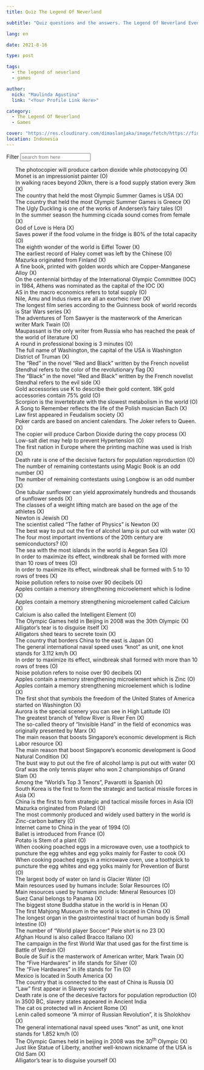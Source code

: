 ```yaml
---
title: Quiz The Legend Of Neverland

subtitle: "Quiz questions and the answers. The Legend Of Neverland Event."

lang: en

date: 2021-8-16

type: post

tags:
  - the legend of neverland
  - games

author:
  nick: "Maulinda Agustina"
  link: "<Your Profile Link Here>"

category:
  - The Legend Of Neverland
  - Games

cover: "https://res.cloudinary.com/dimaslanjaka/image/fetch/https://findurthing.com/wp-content/uploads/2021/01/SCENIC-QUIZ.jpg"
location: Indonesia
---
```


<style>
[id*="questions-filter"] li:not([data-id]) {
  display: none;
}

[id*="questions"] li {
  display: block;
  /*text-transform: lowercase;*/
}

[id*="questions"] li:first-letter {
  text-transform: uppercase;
}
</style>

<div class="container">
  <label for="search-questions">Filter</label>
  <input autocomplete="chrome-off" type="text" id="search-questions" class="form-control" placeholder="search from here">
</div>

<ul id="questions">
  <li>the photocopier will produce carbon dioxide while photocopying (X)</li>
  <li>Monet is an impressionist painter (O)</li>
  <li>In walking races beyond 20km, there is a food supply station every 3km (X)</li>
  <li>The country that held the most Olympic Summer Games is USA (X)</li>
  <li>The country that held the most Olympic Summer Games is Greece (X)</li>
  <li>The Ugly Duckling is one of the works of Andersen’s fairy tales (O)</li>
  <li>In the summer season the humming cicada sound comes from female (X)</li>
  <li>God of Love is Hera (X)</li>
  <li>Saves power if the food volume in the fridge is 80% of the total capacity (O)</li>
  <li>The eighth wonder of the world is Eiffel Tower (X)</li>
  <li>The earliest record of Haley comet was left by the Chinese (O)</li>
  <li>Mazurka originated from Finland (X)</li>
  <li>A fine book, printed with golden words which are Copper-Manganese Alloy (X)</li>
  <li>On the centennial birthday of the International Olympic Committee (IOC) in 1984, Athens was nominated as the capital of the IOC (X)</li>
  <li>AS in the macro economics refers to total supply (O)</li>
  <li>Nile, Amu and Indus rivers are all an exorheic river (X)</li>
  <li>The longest film series according to the Guinness book of world records is Star Wars series (X)</li>
  <li>The adventures of Tom Sawyer is the masterwork of the American writer Mark Twain (O)</li>
  <li>Maupassant is the only writer from Russia who has reached the peak of the world of literature (X)</li>
  <li>A round in professional boxing is 3 minutes (O)</li>
  <li>The full name of Washington, the capital of the USA is Washington District of Truman (X)</li>
  <li>The “Red” in the novel “Red and Black” written by the French novelist Stendhal refers to the color of the revolutionary flag (X)</li>
  <li>The “Black” in the novel “Red and Black” written by the French novelist Stendhal refers to the evil side (X)</li>
  <li>Gold accessories use K to describe their gold content. 18K gold accessories contain 75% gold (O)</li>
  <li>Scorpion is the invertebrate with the slowest metabolism in the world (O)</li>
  <li>A Song to Remember reflects the life of the Polish musician Bach (X)</li>
  <li>Law first appeared in Feudalism society (X)</li>
  <li>Poker cards are based on ancient calendars. The Joker refers to Queen. (X)</li>
  <li>The copier will produce Carbon Dioxide during the copy process (X)</li>
  <li>Low-salt diet may help to prevent Hypertension (O)</li>
  <li>The first nation in Europe where the printing machine was used is Irish (X)</li>
  <li>Death rate is one of the decisive factors for population reproduction (O)</li>
  <li>The number of remaining contestants using Magic Book is an odd number (X)</li>
  <li>The number of remaining contestants using Longbow is an odd number (X)</li>
  <li>One tubular sunflower can yield approximately hundreds and thousands of sunflower seeds (X)</li>
  <li>The classes of a weight lifting match are based on the age of the athletes (X)</li>
  <li>Newton is Jewish (X)</li>
  <li>The scientist called “The father of Physics” is Newton (X)</li>
  <li>The best way to put out the fire of alcohol lamp is put out with water (X)</li>
  <li>The four most important inventions of the 20th century are semiconductors? (O)</li>
  <li>The sea with the most islands in the world is Aegean Sea (O)</li>
  <li>In order to maximize its effect, windbreak shall be formed with more than 10 rows of trees (O)</li>
  <li>In order to maximize its effect, windbreak shall be formed with 5 to 10 rows of trees (X)</li>
  <li>Noise pollution refers to noise over 90 decibels (X)</li>
  <li>Apples contain a memory strengthening microelement which is Iodine (X)</li>
  <li>Apples contain a memory strengthening microelement called Calcium (X)</li>
  <li>Calcium is also called the Intelligent Element (O)</li>
  <li>The Olympic Games held in Beijing in 2008 was the 30th Olympic (X)</li>
  <li>Alligator’s tear is to disguise itself (X)</li>
  <li>Alligators shed tears to secrete toxin (X)</li>
  <li>The country that borders China to the east is Japan (X)</li>
  <li>The general international naval speed uses “knot” as unit, one knot stands for 3.112 km/h (X)</li>
  <li>In order to maximize its effect, windbreak shall formed with more than 10 rows of trees (O)</li>
  <li>Noise polution refers to noise over 90 decibels (X)</li>
  <li>Apples contain a memory strengthening microelement which is Zinc (O)</li>
  <li>Apples contain a memory strengthening microelement which is lodine (X)</li>
  <li>The first shot that symbols the freedom of the United States of America started on Washington (X)</li>
  <li>Aurora is the special scenery you can see in High Latitude (O)</li>
  <li>The greatest branch of Yellow River is River Fen (X)</li>
  <li>The so-called theory of “Invisible Hand” in the field of economics was originally presented by Marx (X)</li>
  <li>The main reason that boosts Singapore’s economic development is Rich Labor resource (X)</li>
  <li>The main reason that boost Singapore’s economic development is Good Natural Condition (X)</li>
  <li>The bust way to put out the fire of alcohol lamp is put out with water (X)</li>
  <li>Graf was the only tennis player who won 2 championships of Grand Slam (X)</li>
  <li>Among the “World’s Top 3 Tenors”, Pavarotti is Spanish (X)</li>
  <li>South Korea is the first to form the strategic and tactical missile forces in Asia (X)</li>
  <li>China is the first to form strategic and tactical missile forces in Asia (O)</li>
  <li>Mazurka originated from Poland (O)</li>
  <li>The most commonly produced and widely used battery in the world is Zinc-carbon battery (O)</li>
  <li>Internet came to China in the year of 1994 (O)</li>
  <li>Ballet is introduced from France (O)</li>
  <li>Potato is Stem of a plant (O)</li>
  <li>When cooking poached eggs in a microwave oven, use a toothpick to puncture the egg whites and egg yolks mainly for Faster to cook (X)</li>
  <li>When cooking poached eggs in a microwave oven, use a toothpick to puncture the egg whites and egg yolks mainly for Prevention of Burst (O)</li>
  <li>The largest body of water on land is Glacier Water (O)</li>
  <li>Main resources used by humans include: Solar Resources (O)</li>
  <li>Main resources used by humans include: Mineral Resources (O)</li>
  <li>Suez Canal belongs to Panama (X)</li>
  <li>The biggest stone Buddha statue in the world is in Henan (X)</li>
  <li>The first Mahjong Museum in the world is located in China (X)</li>
  <li>The longest organ in the gastrointestinal tract of human body is Small Intestine (O)</li>
  <li>The number of “World player Soccer” Pele shirt is no 23 (X)</li>
  <li>Afghan Hound is also called Bracco Italiano (X)</li>
  <li>The campaign in the first World War that used gas for the first time is Battle of Verdun (O)</li>
  <li>Boule de Suif is the masterwork of American writer, Mark Twain (X)</li>
  <li>The “Five Hardwares” in life stands for Silver (O)</li>
  <li>The “Five Hardwares” in life stands for Tin (O)</li>
  <li>Mexico is located in South America (X)</li>
  <li>The country that is connected to the east of China is Russia (X)</li>
  <li>“Law” first appear in Slavery society</li>
  <li>Death rate is one of the decesive factors for population reproduction (O)</li>
  <li>In 3500 BC, slavery states appeared in Ancient India</li>
  <li>The cat os protected wll in Ancient Rome (X)</li>
  <li>Lenin called someone “A mirror of Russian Revolution”, it is Sholokhov (X)</li>
  <li>The general international naval speed uses “knot” as unit, one knot stands for 1.852 km/h (O)</li>
  <li>The Olympic Games held in beijing in 2008 was the 30<sup>th</sup> Olympic (X)</li>
  <li>Just like Statue of Liberty, another well-known nickname of the USA is Old Sam (X)</li>
  <li>Alligator’s tear is to disguise yourself (X)</li>
</ul>

<script>
loadJScript(
  "https://cdnjs.cloudflare.com/ajax/libs/jquery/3.6.0/jquery.min.js",
  jQueryMethod
);

//this function will work cross-browser for loading scripts asynchronously
function loadJScript(src, callback) {
  var s, r, t;
  r = false;
  s = document.createElement("script");
  s.type = "text/javascript";
  s.src = src;
  s.onload = s.onreadystatechange = function () {
    //console.log( this.readyState ); //uncomment this line to see which ready states are called.
    if (!r && (!this.readyState || this.readyState == "complete")) {
      r = true;
      callback();
    }
  };
  t = document.getElementsByTagName("script")[0];
  t.parentNode.insertBefore(s, t);
}

function escapeRegExp(string) {
  return string.replace(/[.*+?^${}()|[\]\\]/g, "\\$&"); // $& means the whole matched string
}

function jQueryMethod() {
  // ul questions
  const questions = document.getElementById("questions");
  const inputSearch = document.getElementById("search-questions");

  jQuery("#search-questions").keyup(function () {
    var filter = jQuery(this).val();
    let listQuiz = jQuery("ul[id*='questions'] li");
    listQuiz.each(function (index) {
      const searchWild =
        jQuery(this)
          .text()
          .search(new RegExp(escapeRegExp(filter), "gmi")) < 0;
      const searchFirst =
        jQuery(this)
          .text()
          .search(new RegExp("^" + escapeRegExp(filter), "gmi")) < 0;
      if (searchFirst) {
        jQuery(this).hide();
      } else {
        jQuery(this).show();
        // move to first position
        jQuery(this).prependTo(jQuery("ul[id*='questions']"));
      }
      if (searchWild) {
        jQuery(this).hide();
      } else {
        jQuery(this).show();
      }
    });
  });
}
</script>
